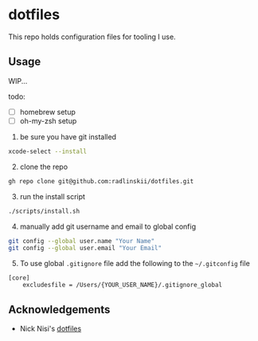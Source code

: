 # dotfiles

This repo holds configuration files for tooling I use.

## Usage

WIP...

todo:

-   [ ] homebrew setup
-   [ ] oh-my-zsh setup

1. be sure you have git installed

```sh
xcode-select --install
```

2. clone the repo

```sh
gh repo clone git@github.com:radlinskii/dotfiles.git
```

3. run the install script

```sh
./scripts/install.sh
```

4. manually add git username and email to global config

```sh
git config --global user.name "Your Name"
git config --global user.email "Your Email"
```

5. To use global `.gitignore` file add the following to the `~/.gitconfig` file

```
[core]
	excludesfile = /Users/{YOUR_USER_NAME}/.gitignore_global
```

## Acknowledgements

-   Nick Nisi's [dotfiles](https://github.com/nicknisi/dotfiles)
